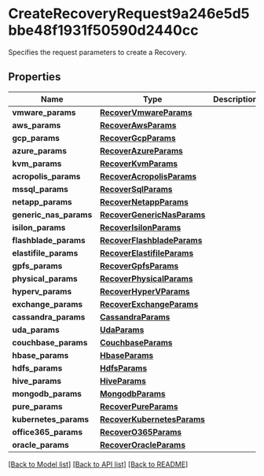 # CreateRecoveryRequest9a246e5d5bbe48f1931f50590d2440cc

Specifies the request parameters to create a Recovery.

## Properties
Name | Type | Description | Notes
------------ | ------------- | ------------- | -------------
**vmware_params** | [**RecoverVmwareParams**](RecoverVmwareParams.md) |  | [optional] 
**aws_params** | [**RecoverAwsParams**](RecoverAwsParams.md) |  | [optional] 
**gcp_params** | [**RecoverGcpParams**](RecoverGcpParams.md) |  | [optional] 
**azure_params** | [**RecoverAzureParams**](RecoverAzureParams.md) |  | [optional] 
**kvm_params** | [**RecoverKvmParams**](RecoverKvmParams.md) |  | [optional] 
**acropolis_params** | [**RecoverAcropolisParams**](RecoverAcropolisParams.md) |  | [optional] 
**mssql_params** | [**RecoverSqlParams**](RecoverSqlParams.md) |  | [optional] 
**netapp_params** | [**RecoverNetappParams**](RecoverNetappParams.md) |  | [optional] 
**generic_nas_params** | [**RecoverGenericNasParams**](RecoverGenericNasParams.md) |  | [optional] 
**isilon_params** | [**RecoverIsilonParams**](RecoverIsilonParams.md) |  | [optional] 
**flashblade_params** | [**RecoverFlashbladeParams**](RecoverFlashbladeParams.md) |  | [optional] 
**elastifile_params** | [**RecoverElastifileParams**](RecoverElastifileParams.md) |  | [optional] 
**gpfs_params** | [**RecoverGpfsParams**](RecoverGpfsParams.md) |  | [optional] 
**physical_params** | [**RecoverPhysicalParams**](RecoverPhysicalParams.md) |  | [optional] 
**hyperv_params** | [**RecoverHyperVParams**](RecoverHyperVParams.md) |  | [optional] 
**exchange_params** | [**RecoverExchangeParams**](RecoverExchangeParams.md) |  | [optional] 
**cassandra_params** | [**CassandraParams**](CassandraParams.md) |  | [optional] 
**uda_params** | [**UdaParams**](UdaParams.md) |  | [optional] 
**couchbase_params** | [**CouchbaseParams**](CouchbaseParams.md) |  | [optional] 
**hbase_params** | [**HbaseParams**](HbaseParams.md) |  | [optional] 
**hdfs_params** | [**HdfsParams**](HdfsParams.md) |  | [optional] 
**hive_params** | [**HiveParams**](HiveParams.md) |  | [optional] 
**mongodb_params** | [**MongodbParams**](MongodbParams.md) |  | [optional] 
**pure_params** | [**RecoverPureParams**](RecoverPureParams.md) |  | [optional] 
**kubernetes_params** | [**RecoverKubernetesParams**](RecoverKubernetesParams.md) |  | [optional] 
**office365_params** | [**RecoverO365Params**](RecoverO365Params.md) |  | [optional] 
**oracle_params** | [**RecoverOracleParams**](RecoverOracleParams.md) |  | [optional] 

[[Back to Model list]](../README.md#documentation-for-models) [[Back to API list]](../README.md#documentation-for-api-endpoints) [[Back to README]](../README.md)


